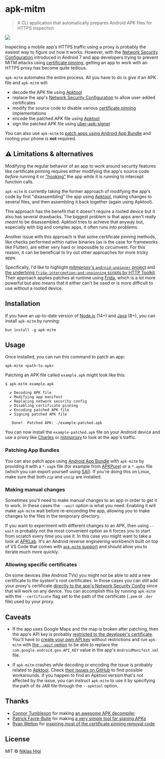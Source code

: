 # apk-mitm

> A CLI application that automatically prepares Android APK files for HTTPS inspection

[![](https://img.shields.io/npm/v/apk-mitm?style=flat-square)](https://www.npmjs.com/package/apk-mitm)

Inspecting a mobile app's HTTPS traffic using a proxy is probably the easiest way to figure out how it works. However, with the [Network Security Configuration][network-security-config] introduced in Android 7 and app developers trying to prevent MITM attacks using [certificate pinning][certificate-pinning], getting an app to work with an HTTPS proxy has become quite tedious.

`apk-mitm` automates the entire process. All you have to do is give it an APK file and `apk-mitm` will:

- decode the APK file using [Apktool][apktool]
- replace the app's [Network Security Configuration][network-security-config] to allow user-added certificates
- modify the source code to disable various [certificate pinning][certificate-pinning] implementations
- encode the patched APK file using [Apktool][apktool]
- sign the patched APK file using [uber-apk-signer][uber-apk-signer]

You can also use `apk-mitm` to [patch apps using Android App Bundle](#patching-app-bundles) and rooting your phone is **not** required.

## ⚠️ Limitations & alternatives

Modifying the regular behavior of an app to work around security features like certificate pinning requires either modifying the app's source code _before_ running it or ["hooking"][hooking] the app _while_ it is running to intercept function calls.

`apk-mitm` is currently taking the former approach of modifying the app's code by first "disassembling" the app using [Apktool][apktool], making changes to several files, and then assembling it back together (again using Apktool).

This approach has the benefit that it doesn't require a rooted device but it also has several drawbacks. The biggest problem is that apps aren't really _meant_ to be disassembled. Apktool tries to achieve that anyway but, especially with big and complex apps, it often runs into problems.

Another issue with this approach is that some certificate pinning methods, like checks performed within native binaries (as is the case for frameworks like Flutter), are either very hard or impossible to circumvent. For this reason, it can be beneficial to try out other approaches for more tricky apps.

Specifically, I'd like to highlight [mitmproxy's `android-unpinner` project][android-unpinner] and [the underlying `frida-interception-and-unpinning` scripts by HTTP Toolkit][frida-interception-and-unpinning]. Their approach applies patches at runtime using [Frida][frida], which is a lot more powerful but also means that it either can't be used or is more difficult to use without a rooted device.

## Installation

If you have an up-to-date version of [Node.js][node] (14+) and [Java][java] (8+), you can install `apk-mitm` by running:

```shell
bun install -g apk-mitm
```

## Usage

Once installed, you can run this command to patch an app:

```shell
apk-mitm <path-to-apk>
```

Patching an APK file called `example.apk` might look like this:

```shell
$ apk-mitm example.apk

  ✔ Decoding APK file
  ✔ Modifying app manifest
  ✔ Replacing network security config
  ✔ Disabling certificate pinning
  ✔ Encoding patched APK file
  ✔ Signing patched APK file

   Done!  Patched APK: ./example-patched.apk
```

You can now install the `example-patched.apk` file on your Android device and use a proxy like [Charles][charles] or [mitmproxy][mitmproxy] to look at the app's traffic.

### Patching App Bundles

You can also patch apps using [Android App Bundle](android-app-bundle) with `apk-mitm` by providing it with a `*.xapk` file (for example from [APKPure][apkpure]) or a `*.apks` file (which you can export yourself using [SAI][sai]). If you're doing this on Linux, make sure that both `zip` and `unzip` are installed.

### Making manual changes

Sometimes you'll need to make manual changes to an app in order to get it to work. In these cases the `--wait` option is what you need. Enabling it will make `apk-mitm` wait before re-enconding the app, allowing you to make changes to the files in the temporary directory.

If you want to experiment with different changes to an APK, then using `--wait` is probably not the most convenient option as it forces you to start from scratch every time you use it. In this case you might want to take a look at [APKLab][apklab]. It's an Android reverse engineering workbench built on top of VS Code that comes with [`apk-mitm` support][apklab-mitm] and should allow you to iterate much more quickly.

### Allowing specific certificates

On some devices (like Android TVs) you might not be able to add a new certificate to the system's root certificates. In those cases you can still add your proxy's certificate [directly to the app's Network Security Config][network-security-config-custom-ca] since that will work on any device. You can accomplish this by running `apk-mitm` with the `--certificate` flag set to the path of the certificate (`.pem` or `.der` file) used by your proxy.

## Caveats

- If the app uses Google Maps and the map is broken after patching, then the app's API key is probably [restricted to the developer's certificate][google-api-key-restrictions]. You'll have to [create your own API key][google-maps-android] without restrictions and run `apk-mitm` with [the `--wait` option](#making-manual-changes) to be able to replace the `com.google.android.geo.API_KEY` value in the app's `AndroidManifest.xml` file.

- If `apk-mitm` crashes while decoding or encoding the issue is probably related to [Apktool][apktool]. Check [their issues on GitHub][apktool-issues] to find possible workarounds. If you happen to find an Apktool version that's not affected by the issue, you can instruct `apk-mitm` to use it by specifying the path of its JAR file through the `--apktool` option.

## Thanks

- [Connor Tumbleson](https://github.com/iBotPeaches) for making [an awesome APK decompiler][apktool]
- [Patrick Favre-Bulle](https://github.com/patrickfav) for making [a very simple tool for signing APKs][uber-apk-signer]
- [Ryan Welton](https://github.com/Fuzion24) for [inspiring most of the certificate pinning removal code](https://github.com/Fuzion24/JustTrustMe)

## License

MIT © [Niklas Higi](https://shroudedcode.com)

[network-security-config]: https://developer.android.com/training/articles/security-config
[network-security-config-custom-ca]: https://developer.android.com/training/articles/security-config#ConfigCustom
[certificate-pinning]: https://owasp.org/www-community/controls/Certificate_and_Public_Key_Pinning#what-is-pinning
[hooking]: https://en.wikipedia.org/wiki/Hooking
[android-unpinner]: https://github.com/mitmproxy/android-unpinner
[frida-interception-and-unpinning]: https://github.com/httptoolkit/frida-interception-and-unpinning
[frida]: https://frida.re/
[node]: https://nodejs.org/en/download/
[java]: https://www.oracle.com/technetwork/java/javase/downloads/index.html
[apklab]: https://github.com/Surendrajat/APKLab
[apklab-mitm]: https://github.com/Surendrajat/APKLab#apply-mitm-patch
[google-maps-android]: https://console.cloud.google.com/google/maps-apis/apis/maps-android-backend.googleapis.com
[google-api-key-restrictions]: https://cloud.google.com/docs/authentication/api-keys#api_key_restrictions
[android-app-bundle]: https://developer.android.com/platform/technology/app-bundle/
[apkpure]: https://apkpure.com/
[sai]: https://github.com/Aefyr/SAI
[charles]: https://www.charlesproxy.com/
[mitmproxy]: https://mitmproxy.org/
[apktool]: https://ibotpeaches.github.io/Apktool/
[apktool-issues]: https://github.com/iBotPeaches/Apktool/issues
[uber-apk-signer]: https://github.com/patrickfav/uber-apk-signer
